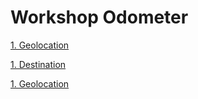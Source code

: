 # Workshop Odometer

[1. Geolocation](https://stefaandc.github.io/WSOdometerSol/geolocation.html "Geolocation")

[1. Destination](https://stefaandc.github.io/WSOdometerSol/destination.html "Destination")

[1. Geolocation](https://stefaandc.github.io/WSOdometerSol/odometer.html "Odometer")
